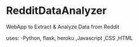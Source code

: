 # RedditDataAnalyzer
WebApp to Extract &amp; Analyze Data from Reddit

uses:
-Python, flask, heroku
,Javascript
,CSS
,HTML

